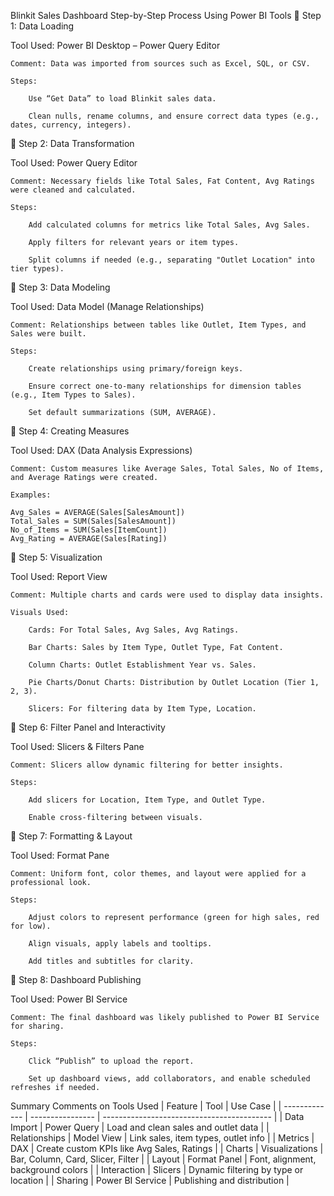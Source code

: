 Blinkit Sales Dashboard
Step-by-Step Process Using Power BI Tools
🔹 Step 1: Data Loading

Tool Used: Power BI Desktop – Power Query Editor

    Comment: Data was imported from sources such as Excel, SQL, or CSV.

    Steps:

        Use “Get Data” to load Blinkit sales data.

        Clean nulls, rename columns, and ensure correct data types (e.g., dates, currency, integers).

🔹 Step 2: Data Transformation

Tool Used: Power Query Editor

    Comment: Necessary fields like Total Sales, Fat Content, Avg Ratings were cleaned and calculated.

    Steps:

        Add calculated columns for metrics like Total Sales, Avg Sales.

        Apply filters for relevant years or item types.

        Split columns if needed (e.g., separating "Outlet Location" into tier types).

🔹 Step 3: Data Modeling

Tool Used: Data Model (Manage Relationships)

    Comment: Relationships between tables like Outlet, Item Types, and Sales were built.

    Steps:

        Create relationships using primary/foreign keys.

        Ensure correct one-to-many relationships for dimension tables (e.g., Item Types to Sales).

        Set default summarizations (SUM, AVERAGE).

🔹 Step 4: Creating Measures

Tool Used: DAX (Data Analysis Expressions)

    Comment: Custom measures like Average Sales, Total Sales, No of Items, and Average Ratings were created.

    Examples:

    Avg_Sales = AVERAGE(Sales[SalesAmount])
    Total_Sales = SUM(Sales[SalesAmount])
    No_of_Items = SUM(Sales[ItemCount])
    Avg_Rating = AVERAGE(Sales[Rating])

🔹 Step 5: Visualization

Tool Used: Report View

    Comment: Multiple charts and cards were used to display data insights.

    Visuals Used:

        Cards: For Total Sales, Avg Sales, Avg Ratings.

        Bar Charts: Sales by Item Type, Outlet Type, Fat Content.

        Column Charts: Outlet Establishment Year vs. Sales.

        Pie Charts/Donut Charts: Distribution by Outlet Location (Tier 1, 2, 3).

        Slicers: For filtering data by Item Type, Location.

🔹 Step 6: Filter Panel and Interactivity

Tool Used: Slicers & Filters Pane

    Comment: Slicers allow dynamic filtering for better insights.

    Steps:

        Add slicers for Location, Item Type, and Outlet Type.

        Enable cross-filtering between visuals.

🔹 Step 7: Formatting & Layout

Tool Used: Format Pane

    Comment: Uniform font, color themes, and layout were applied for a professional look.

    Steps:

        Adjust colors to represent performance (green for high sales, red for low).

        Align visuals, apply labels and tooltips.

        Add titles and subtitles for clarity.

🔹 Step 8: Dashboard Publishing

Tool Used: Power BI Service

    Comment: The final dashboard was likely published to Power BI Service for sharing.

    Steps:

        Click “Publish” to upload the report.

        Set up dashboard views, add collaborators, and enable scheduled refreshes if needed.

 Summary Comments on Tools Used
        | Feature       | Tool             | Use Case                                   |
| ------------- | ---------------- | ------------------------------------------ |
| Data Import   | Power Query      | Load and clean sales and outlet data       |
| Relationships | Model View       | Link sales, item types, outlet info        |
| Metrics       | DAX              | Create custom KPIs like Avg Sales, Ratings |
| Charts        | Visualizations   | Bar, Column, Card, Slicer, Filter          |
| Layout        | Format Panel     | Font, alignment, background colors         |
| Interaction   | Slicers          | Dynamic filtering by type or location      |
| Sharing       | Power BI Service | Publishing and distribution                |
